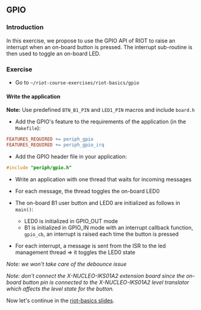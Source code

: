 ## GPIO

### Introduction

In this exercise, we propose to use the GPIO API of RIOT to raise an
interrupt when an on-board button is pressed. The interrupt sub-routine is then
used to toggle an on-board LED.

### Exercise

- Go to `~/riot-course-exercises/riot-basics/gpio`

#### Write the application

**Note:** Use predefined `BTN_B1_PIN` and `LED1_PIN` macros and include `board.h`

- Add the GPIO's feature to the requirements of the application (in the `Makefile`):

```mk
FEATURES_REQUIRED += periph_gpio
FEATURES_REQUIRED += periph_gpio_irq
```

- Add the GPIO header file in your application:

```c
#include "periph/gpio.h"
```

- Write an application with one thread that waits for incoming messages

- For each message, the thread toggles the on-board LED0

- The on-board B1 user button and LED0 are initialized as follows in `main()`:
  - LED0 is initialized in GPIO_OUT mode
  - B1 is initialized in GPIO_IN mode with an interrupt callback function,
    `gpio_cb`, an interrupt is raised each time the button is pressed

- For each interrupt, a message is sent from the ISR to the led management
  thread &#x21d2; it toggles the LED0 state

_Note: we won't take care of the debounce issue_

_Note: don't connect the X-NUCLEO-IKS01A2 extension board since the on-board
       button pin is connected to the X-NUCLEO-IKS01A2 level translator which
       affects the level state for the button._

Now let's continue in the
[riot-basics slides](https://riot-os.github.io/riot-course/slides/03-riot-basics/#28).
